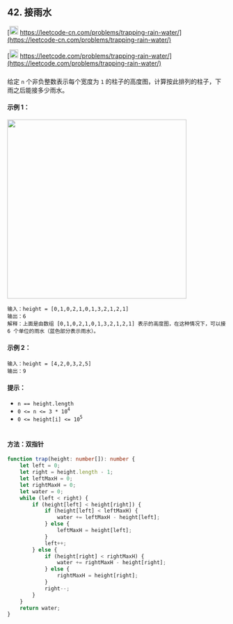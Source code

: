 ## 42. 接雨水

[<img src="https://static.leetcode-cn.com/cn-mono-assets/production/assets/logo-dark-cn.c42314a8.svg" height="20" /> https://leetcode-cn.com/problems/trapping-rain-water/](https://leetcode-cn.com/problems/trapping-rain-water/)

[<img src="https://assets.leetcode.com/static_assets/public/webpack_bundles/images/logo-dark.e99485d9b.svg" height="20"/> https://leetcode.com/problems/trapping-rain-water/](https://leetcode.com/problems/trapping-rain-water/)

###

给定 `n` 个非负整数表示每个宽度为 `1` 的柱子的高度图，计算按此排列的柱子，下雨之后能接多少雨水。

#### 示例 1：

<img src="https://assets.leetcode.com/uploads/2018/10/22/rainwatertrap.png" width="412" />

```
输入：height = [0,1,0,2,1,0,1,3,2,1,2,1]
输出：6
解释：上面是由数组 [0,1,0,2,1,0,1,3,2,1,2,1] 表示的高度图，在这种情况下，可以接 6 个单位的雨水（蓝色部分表示雨水）。
```

#### 示例 2：

```
输入：height = [4,2,0,3,2,5]
输出：9
```

#### 提示：

-   `n == height.length`
-   `0 <= n <= 3 * 10`<sup>`4`</sup>
-   `0 <= height[i] <= 10`<sup>`5`</sup>

#

#### 方法：双指针

```ts
function trap(height: number[]): number {
    let left = 0;
    let right = height.length - 1;
    let leftMaxH = 0;
    let rightMaxH = 0;
    let water = 0;
    while (left < right) {
        if (height[left] < height[right]) {
            if (height[left] < leftMaxH) {
                water += leftMaxH - height[left];
            } else {
                leftMaxH = height[left];
            }
            left++;
        } else {
            if (height[right] < rightMaxH) {
                water += rightMaxH - height[right];
            } else {
                rightMaxH = height[right];
            }
            right--;
        }
    }
    return water;
}
```
